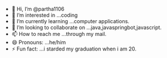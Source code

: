 - 👋 Hi, I’m @partha1106
- 👀 I’m interested in ...coding
- 🌱 I’m currently learning ...computer applications.
- 💞️ I’m looking to collaborate on ...java,javaspringbot,javascript.
- 📫 How to reach me ...through my mail.
- 😄 Pronouns: ...he/him
- ⚡ Fun fact: ...i starded my graduation when i am 20.

<!---
partha1106/partha1106 is a ✨ special ✨ repository because its `README.md` (this file) appears on your GitHub profile.
You can click the Preview link to take a look at your changes.
--->
